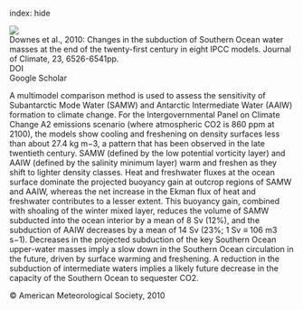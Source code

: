 index: hide

<div class="Citation">
    <div class="Citation-thumb CitationThumb-linked"  data-href="https://doi.org/10.1175/2010jcli3620.1">
      <img src="https://static.claimspace.cloud/climate-study-static/refs/thumbs/12/Downes_et_al_2010-thumb.png" />
    </div>

  <div class="Citation-body">
    <div class="Citation-text">Downes et al., 2010: Changes in the subduction of Southern Ocean water masses at the end of the twenty-first century in eight IPCC models. <span class="Article-journal">Journal of Climate, </span><span class="Article-volume">23, </span>6526-6541pp.</div>
    <div class="Citation-links">
      <div class="CitationLink" data-href="https://doi.org/10.1175/2010jcli3620.1">
        <div class="CitationLink-icon CitationLink-Doi"></div>
        <div class="CitationLink-text">DOI</div>
      </div>
      <div class="CitationLink" data-href="https://scholar.google.com/scholar?q=10.1175/2010jcli3620.1">
        <div class="CitationLink-icon CitationLink-Scholar"></div>
        <div class="CitationLink-text">Google Scholar</div>
      </div>
    </div>
  </div>
</div>

A multimodel comparison method is used to assess the sensitivity of Subantarctic Mode Water (SAMW) and Antarctic Intermediate Water (AAIW) formation to climate change. For the Intergovernmental Panel on Climate Change A2 emissions scenario (where atmospheric CO2 is 860 ppm at 2100), the models show cooling and freshening on density surfaces less than about 27.4 kg m−3, a pattern that has been observed in the late twentieth century. SAMW (defined by the low potential vorticity layer) and AAIW (defined by the salinity minimum layer) warm and freshen as they shift to lighter density classes. Heat and freshwater fluxes at the ocean surface dominate the projected buoyancy gain at outcrop regions of SAMW and AAIW, whereas the net increase in the Ekman flux of heat and freshwater contributes to a lesser extent. This buoyancy gain, combined with shoaling of the winter mixed layer, reduces the volume of SAMW subducted into the ocean interior by a mean of 8 Sv (12%), and the subduction of AAIW decreases by a mean of 14 Sv (23%; 1 Sv ≡ 106 m3 s−1). Decreases in the projected subduction of the key Southern Ocean upper-water masses imply a slow down in the Southern Ocean circulation in the future, driven by surface warming and freshening. A reduction in the subduction of intermediate waters implies a likely future decrease in the capacity of the Southern Ocean to sequester CO2.

<div class="Citation-copy">
&copy; American Meteorological Society, 2010
</div>